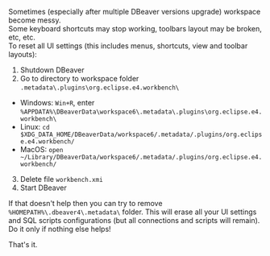 Sometimes (especially after multiple DBeaver versions upgrade) workspace become messy.  
Some keyboard shortcuts may stop working, toolbars layout may be broken, etc, etc.  
To reset all UI settings (this includes menus, shortcuts, view and toolbar layouts):

1. Shutdown DBeaver
2. Go to directory to workspace folder `.metadata\.plugins\org.eclipse.e4.workbench\`
  - Windows: `Win+R`, enter `%APPDATA%\DBeaverData\workspace6\.metadata\.plugins\org.eclipse.e4.workbench\`
  - Linux: `cd $XDG_DATA_HOME/DBeaverData/workspace6/.metadata/.plugins/org.eclipse.e4.workbench/`
  - MacOS: `open ~/Library/DBeaverData/workspace6/.metadata/.plugins/org.eclipse.e4.workbench/`
3. Delete file `workbench.xmi`
4. Start DBeaver

If that doesn't help then you can try to remove `%HOMEPATH%\.dbeaver4\.metadata\` folder. 
This will erase all your UI settings and SQL scripts configurations (but all connections and scripts will remain). Do it only if nothing else helps!

That's it.